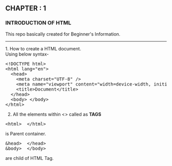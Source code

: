 ## CHAPTER : 1
### INTRODUCTION OF HTML
This repo basically created for Beginner's Information.
<hr>
1. How to create a HTML document. <br>
   Using below syntax-
<pre>
&lt!DOCTYPE html&gt
&lthtml lang="en"&gt
  &lthead&gt
    &ltmeta charset="UTF-8" /&gt
    &ltmeta name="viewport" content="width=device-width, initial-scale=1.0" /&gt
    &lttitle>Document&lt/title&gt
  &lt/head&gt
  &ltbody&gt &lt/body&gt
&lt/html&gt
</pre>

2. All the elements within <> called as <b>TAGS</b>
<pre>
&lthtml&gt  &lt/html&gt  
</pre>
is Parent container.
<pre>
&head&gt  &lt/head&gt
&body&gt  &lt/body&gt
</pre>
are child of HTML Tag.